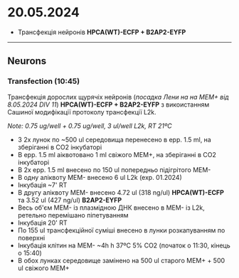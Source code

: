 20.05.2024
=========
- Трансфекція нейронів __HPCA(WT)-ECFP + B2AP2-EYFP__

---

## Neurons
### Transfection (10:45)
Трансфекція дорослих щурячіх нейронів (_посадка Лени на на MEM+ від 8.05.2024 DIV 11_) __HPCA(WT)-ECFP + B2AP2-EYFP__ з викоистанням Сашиної модифікації протоколу трансфекції L2k.

_Note: 0.75 ug/well + 0.75 ug/well, 3 ul/well L2k, RT 21ºC_

- З 2x лунок по ~500 ul середовища перенесено в epp. 1.5 ml, на зберіганні в CO2 інкубаторі
- В epp. 1.5 ml аіквотовано 1 ml свіжого MEM+, на зберіганні в CO2 інкубаторі
- В 2x epp. 1.5 ml внесено по 150 ul попередньо підігрітого MEM-
- В одну аліквоту MEM- внесено 6 ul L2k (exp. 01.2024)
- Інкубація ~7' RT
- В другу аліквоту MEM- внесено 4.72 ul (318 ng/ul) __HPCA(WT)-ECFP__ та 3.52 ul (427 ng/ul) __B2AP2-EYFP__
- Весь об'єм MEM- із плазмідною ДНК внесено в MEM- із L2k, ретельно перемішано піпетуванням
- Інкубація 20' RT
- По 155 ul трансфекційної суміші внесено в лунки розкапуванням по поверхні
- Інкубація клітин на MEM- ~4h h 37ºC 5% CO2 (початок о 11:30, кінець о 15:40)
- В обох лунках середовище замінено на 500 ul старого MEM+ + 500 ul свіжого MEM+ 